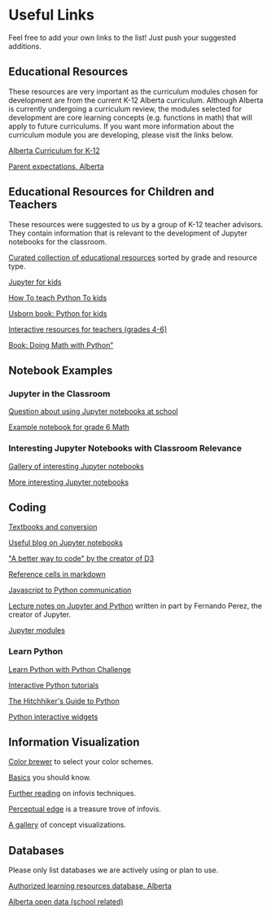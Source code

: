 # Useful Links
Feel free to add your own links to the list! Just push your suggested additions.

## Educational Resources
These resources are very important as the curriculum modules chosen for development are from the current K-12 Alberta curriculum. Although Alberta is currently undergoing a curriculum review, the modules selected for development are core learning concepts (e.g. functions in math) that will apply to future curriculums. If you want more information about the curriculum module you are developing, please visit the links below.

[Alberta Curriculum for K-12](http://www.learnalberta.ca/ProgramsOfStudy.aspx?lang=en)

[Parent expectations, Alberta](http://www.learnalberta.ca/content/mychildslearning/index.html)

## Educational Resources for Children and Teachers
These resources were suggested to us by a group of K-12 teacher advisors. They contain information that is relevant to the development of Jupyter notebooks for the classroom.

[Curated collection of educational resources](https://nsdl.oercommons.org) sorted by grade and resource type.

[Jupyter for kids](https://github.com/mikkokotila/jupyter4kids)

[How To teach Python To kids](http://www.mechanicalgirl.com/post/pygotham-2016-young-coders-or-how-teach-python-kids/)

[Usborn book: Python for kids](https://usborne.com/browse-books/catalogue/product/1/11315/coding-for-beginners-using-python/)

[Interactive resources for teachers (grades 4-6)](http://www.2learn.ca/kids/)

[Book: Doing Math with Python”](https://www.safaribooksonline.com/library/view/doing-math-with/9781457189999/)

## Notebook Examples
### Jupyter in the Classroom
[Question about using Jupyter notebooks at school](https://groups.google.com/forum/#!topic/jupyter-education/5C3ECsKdlWc)

[Example notebook for grade 6 Math](https://github.com/misterhay/Grade6Math)

### Interesting Jupyter Notebooks with Classroom Relevance
[Gallery of interesting Jupyter notebooks](https://github.com/jupyter/jupyter/wiki/A-gallery-of-interesting-Jupyter-Notebooks)

[More interesting Jupyter notebooks](http://nb.bianp.net/sort/views/)

## Coding
[Textbooks and conversion](https://stackoverflow.com/questions/23292242/converting-to-not-from-ipython-notebook-format)

[Useful blog on Jupyter notebooks](https://www.dataquest.io/blog/jupyter-notebook-tips-tricks-shortcuts/)

["A better way to code" by the creator of D3](https://medium.com/@mbostock/a-better-way-to-code-2b1d2876a3a0)

[Reference cells in markdown](https://stackoverflow.com/questions/28080066/how-to-reference-a-ipython-notebook-cell-in-markdown)

[Javascript to Python communication](http://jakevdp.github.io/blog/2013/06/01/ipython-notebook-javascript-python-communication/)

[Lecture notes on Jupyter and Python](http://nbviewer.jupyter.org/github/profjsb/python-bootcamp/tree/master/Lectures/) written in part by Fernando Perez, the creator of Jupyter.

[Jupyter modules](https://stackoverflow.com/questions/1031659/ipython-modules)

### Learn Python

[Learn Python with Python Challenge](http://www.pythonchallenge.com/)

[Interactive Python tutorials](http://www.learnpython.org/en/)

[The Hitchhiker's Guide to Python](http://docs.python-guide.org/en/latest/writing/style/)

[Python interactive widgets](http://ipywidgets.readthedocs.io/en/latest/examples/Using%20Interact.html)

## Information Visualization

[Color brewer](http://colorbrewer2.org) to select your color schemes.

[Basics](https://eagereyes.org/section/basics) you should know.

[Further reading](https://eagereyes.org/section/techniques) on infovis techniques.

[Perceptual edge](http://www.perceptualedge.com/) is a treasure trove of infovis.

[A gallery](http://conceptviz.github.io/#/e30=) of concept visualizations.

## Databases
Please only list databases we are actively using or plan to use.

[Authorized learning resources database, Alberta](http://www.learnalberta.ca/alrdb.aspx#/)

[Alberta open data (school related)](https://open.alberta.ca/dataset?tags=Grade+10)
